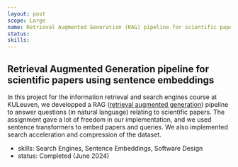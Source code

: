 ```yaml
---
layout: post
scope: Large
name: Retrieval Augmented Generation (RAG) pipeline for scientific papers QA using sentence embeddings
status: 
skills: 
---
```


## Retrieval Augmented Generation pipeline for scientific papers using sentence embeddings
In this project for the information retrieval and search engines course at KULeuven, we developped a RAG ([retrieval augmented generation](https://en.wikipedia.org/wiki/Retrieval-augmented_generation)) pipeline to answer questions (in natural language) relating to scientific papers. The assignment gave a lot of freedom in our implementation, and we used sentence transformers to embed papers and queries. We also implemented search acceleration and compression of the dataset.
- skills: Search Engines, Sentence Embeddings, Software Design
- status: Completed (June 2024)
